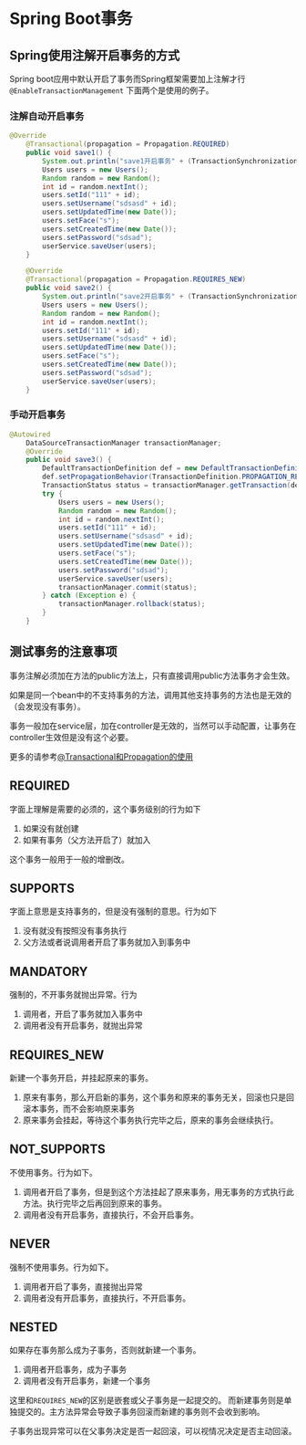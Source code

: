 # Spring Boot事务

## Spring使用注解开启事务的方式

Spring boot应用中默认开启了事务而Spring框架需要加上注解才行`@EnableTransactionManagement`
下面两个是使用的例子。

### 注解自动开启事务
```java
@Override
    @Transactional(propagation = Propagation.REQUIRED)
    public void save1() {
        System.out.println("save1开启事务" + (TransactionSynchronizationManager.isActualTransactionActive() ? "是" : "否"));
        Users users = new Users();
        Random random = new Random();
        int id = random.nextInt();
        users.setId("111" + id);
        users.setUsername("sdsasd" + id);
        users.setUpdatedTime(new Date());
        users.setFace("s");
        users.setCreatedTime(new Date());
        users.setPassword("sdsad");
        userService.saveUser(users);
    }

    @Override
    @Transactional(propagation = Propagation.REQUIRES_NEW)
    public void save2() {
        System.out.println("save2开启事务" + (TransactionSynchronizationManager.isActualTransactionActive() ? "是" : "否"));
        Users users = new Users();
        Random random = new Random();
        int id = random.nextInt();
        users.setId("111" + id);
        users.setUsername("sdsasd" + id);
        users.setUpdatedTime(new Date());
        users.setFace("s");
        users.setCreatedTime(new Date());
        users.setPassword("sdsad");
        userService.saveUser(users);
    }
```

### 手动开启事务
```java
@Autowired
    DataSourceTransactionManager transactionManager;
    @Override
    public void save3() {
        DefaultTransactionDefinition def = new DefaultTransactionDefinition();
        def.setPropagationBehavior(TransactionDefinition.PROPAGATION_REQUIRES_NEW); // 事物隔离级别
        TransactionStatus status = transactionManager.getTransaction(def);// 事务状态
        try {
            Users users = new Users();
            Random random = new Random();
            int id = random.nextInt();
            users.setId("111" + id);
            users.setUsername("sdsasd" + id);
            users.setUpdatedTime(new Date());
            users.setFace("s");
            users.setCreatedTime(new Date());
            users.setPassword("sdsad");
            userService.saveUser(users);
            transactionManager.commit(status);
        } catch (Exception e) {
            transactionManager.rollback(status);
        }
    }
```

## 测试事务的注意事项
事务注解必须加在方法的public方法上，只有直接调用public方法事务才会生效。

如果是同一个bean中的不支持事务的方法，调用其他支持事务的方法也是无效的（会发现没有事务）。

事务一般加在service层，加在controller是无效的，当然可以手动配置，让事务在controller生效但是没有这个必要。

更多的请参考[@Transactional和Propagation的使用](https://blog.csdn.net/scgyus/article/details/105141107)

## REQUIRED

字面上理解是需要的必须的，这个事务级别的行为如下
1. 如果没有就创建
2. 如果有事务（父方法开启了）就加入

这个事务一般用于一般的增删改。

## SUPPORTS

字面上意思是支持事务的，但是没有强制的意思。行为如下
1. 没有就没有按照没有事务执行
2. 父方法或者说调用者开启了事务就加入到事务中

## MANDATORY
强制的，不开事务就抛出异常。行为
1. 调用者，开启了事务就加入事务中
2. 调用者没有开启事务，就抛出异常

## REQUIRES_NEW
新建一个事务开启，并挂起原来的事务。
1. 原来有事务，那么开启新的事务，这个事务和原来的事务无关，回滚也只是回滚本事务，而不会影响原来事务
2. 原来事务会挂起，等待这个事务执行完毕之后，原来的事务会继续执行。

## NOT_SUPPORTS
不使用事务。行为如下。
1. 调用者开启了事务，但是到这个方法挂起了原来事务，用无事务的方式执行此方法。执行完毕之后再回到原来的事务。
2. 调用者没有开启事务，直接执行，不会开启事务。

## NEVER
强制不使用事务。行为如下。
1. 调用者开启了事务，直接抛出异常
2. 调用者没有开启事务，直接执行，不开启事务。

## NESTED
如果存在事务那么成为子事务，否则就新建一个事务。
1. 调用者开启事务，成为子事务
2. 调用者没有开启事务，新建一个事务

这里和`REQUIRES_NEW`的区别是嵌套或父子事务是一起提交的。
而新建事务则是单独提交的。主方法异常会导致子事务回滚而新建的事务则不会收到影响。

子事务出现异常可以在父事务决定是否一起回滚，可以视情况决定是否主动回滚。

